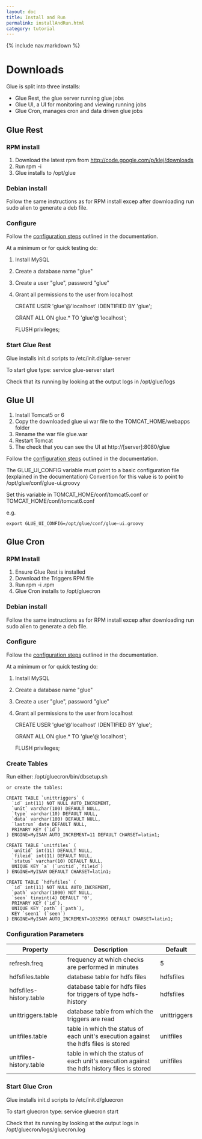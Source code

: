```yaml
---
layout: doc
title: Install and Run
permalink: installAndRun.html
category: tutorial
---
```



{% include nav.markdown %}


# Downloads

Glue is split into three installs:

* Glue Rest, the glue server running glue jobs
* Glue UI, a UI for monitoring and viewing running jobs
* Glue Cron, manages cron and data driven glue jobs


## Glue Rest

### RPM install

1. Download the latest rpm from http://code.google.com/p/klej/downloads
2. Run rpm -i <glue rest rpm>
3. Glue installs to /opt/glue



### Debian install

Follow the same instructions as for RPM install excep after downloading run sudo alien <rpm file> to generate a deb file.



### Configure

Follow the [configuration steps](configuration.html) outlined in the documentation.

At a minimum or for quick testing do:

1. Install MySQL
2. Create a database name "glue"
3. Create a user "glue", password "glue"
4. Grant all permissions to the user from localhost

    CREATE USER 'glue'@'localhost' IDENTIFIED BY 'glue';
    
    GRANT ALL ON glue.* TO 'glue'@'localhost';
    
    FLUSH privileges;


### Start Glue Rest

Glue installs init.d scripts to /etc/init.d/glue-server

To start glue type:
 service glue-server start
 
Check that its running by looking at the output logs in /opt/glue/logs


## Glue UI


1. Install Tomcat5 or 6
2. Copy the downloaded glue ui war file to the TOMCAT_HOME/webapps folder 
3. Rename the war file glue.war
4. Restart Tomcat
5. The check that you can see the UI at http://[server]:8080/glue

Follow the [configuration steps](configuration.html) outlined in the documentation.

The GLUE_UI_CONFIG variable must point to a basic configuration file (explained in the documentation)
Convention for this value is to point to /opt/glue/conf/glue-ui.groovy

Set this variable in TOMCAT_HOME/conf/tomcat5.conf or TOMCAT_HOME/conf/tomcat6.conf

e.g.

    export GLUE_UI_CONFIG=/opt/glue/conf/glue-ui.groovy
 


## Glue Cron

### RPM Install

1. Ensure Glue Rest is installed
2. Download the Triggers RPM file
3. Run rpm -i <rpm file>.rpm
4. Glue Cron installs to /opt/gluecron

### Debian install

Follow the same instructions as for RPM install excep after downloading run sudo alien <rpm file> to generate a deb file.


### Configure

Follow the [configuration steps](configuration.html) outlined in the documentation.

At a minimum or for quick testing do:

1. Install MySQL
2. Create a database name "glue"
3. Create a user "glue", password "glue"
4. Grant all permissions to the user from localhost

    CREATE USER 'glue'@'localhost' IDENTIFIED BY 'glue';
    
    GRANT ALL ON glue.* TO 'glue'@'localhost';
    
    FLUSH privileges;

### Create Tables

Run either:
    /opt/gluecron/bin/dbsetup.sh
     
    or create the tables:

	CREATE TABLE `unittriggers` (
	  `id` int(11) NOT NULL AUTO_INCREMENT,
	  `unit` varchar(100) DEFAULT NULL,
	  `type` varchar(10) DEFAULT NULL,
	  `data` varchar(100) DEFAULT NULL,
	  `lastrun` date DEFAULT NULL,
	  PRIMARY KEY (`id`)
	) ENGINE=MyISAM AUTO_INCREMENT=11 DEFAULT CHARSET=latin1;
	
	CREATE TABLE `unitfiles` (
	  `unitid` int(11) DEFAULT NULL,
	  `fileid` int(11) DEFAULT NULL,
	  `status` varchar(10) DEFAULT NULL,
	  UNIQUE KEY `a` (`unitid`,`fileid`)
	) ENGINE=MyISAM DEFAULT CHARSET=latin1;
	
	CREATE TABLE `hdfsfiles` (
	  `id` int(11) NOT NULL AUTO_INCREMENT,
	  `path` varchar(1000) NOT NULL,
	  `seen` tinyint(4) DEFAULT '0',
	  PRIMARY KEY (`id`),
	  UNIQUE KEY `path` (`path`),
	  KEY `seen1` (`seen`)
	) ENGINE=MyISAM AUTO_INCREMENT=1032955 DEFAULT CHARSET=latin1;

### Configuration Parameters

|Property | Description | Default
|---------|-------------|---------
refresh.freq | frequency at which checks are performed in minutes | 5
hdfsfiles.table | database table for hdfs files | hdfsfiles
hdfsfiles-history.table | database table for hdfs files for triggers of type hdfs-history | hdfsfiles
unittriggers.table | database table from which the triggers are read | unittriggers
unitfiles.table | table in which the status of each unit's execution against the hdfs files is stored | unitfiles
unitfiles-history.table | table in which the status of each unit's execution against the hdfs history files is stored | unitfiles


### Start Glue Cron

Glue installs init.d scripts to /etc/init.d/gluecron

To start gluecron type:
 service gluecron start
 
Check that its running by looking at the output logs in /opt/gluecron/logs/gluecron.log

 
